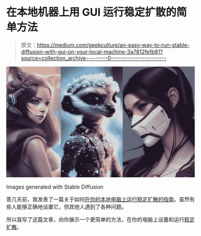 # 在本地机器上用 GUI 运行稳定扩散的简单方法

> 原文：<https://medium.com/geekculture/an-easy-way-to-run-stable-diffusion-with-gui-on-your-local-machine-3a7812fe1b81?source=collection_archive---------0----------------------->

![](img/41819bf0b78d03d488a41fe7dc25294e.png)

Images generated with Stable Diffusion

答几天前，我发表了一篇关于如何[在你的本地电脑上运行稳定扩散的指南](/geekculture/run-stable-diffusion-in-your-local-computer-heres-a-step-by-step-guide-af128397d424)。虽然有些人能够正确地设置它，但其他人遇到了各种问题。

所以我写了这篇文章，向你展示一个更简单的方法，在你的电脑上设置和运行[稳定扩散](/codex/stable-diffusion-new-and-free-text-to-image-ai-tool-70f95ea14440)。
